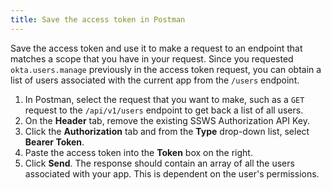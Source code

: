 ```yaml
---
title: Save the access token in Postman
---
```

Save the access token and use it to make a request to an endpoint that matches a scope that you have in your request. Since you requested `okta.users.manage` <GuideLink link="../request-access-token">previously</GuideLink> in the access token request, you can obtain a list of users associated with the current app from the `/users` endpoint.

1. In Postman, select the request that you want to make, such as a `GET` request to the `/api/v1/users` endpoint to get back a list of all users.
2. On the **Header** tab, remove the existing SSWS Authorization API Key.
3. Click the **Authorization** tab and from the **Type** drop-down list, select **Bearer Token**.
4. Paste the access token into the **Token** box on the right.
5. Click **Send**. The response should contain an array of all the users associated with your app. This is dependent on the user's permissions. 

<NextSectionLink/>
